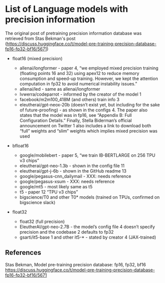 # List of Language models with precision information

The original post of pretraining precision information database was retrieved from Stas Bekman's post (https://discuss.huggingface.co/t/model-pre-training-precision-database-fp16-fp32-bf16/5671)

- float16 (mixed precision)
  - allenai/longformer - paper 4, “we employed mixed precision training (floating points 16 and 32) using apex12 to reduce memory consumption and speed-up training. However, we kept the attention computation in fp32 to avoid numerical instability issues.”
  - allenai/led - same as allenai/longformer
  - lvwerra/codeparrot - informed by the creator of the model 1
  - facebook/m2m100_418M (and others) train info 3
  - eleutherai/gpt-neox-20b (doesn’t exist yet, but including for the sake of future-proofing) - as shown in the configs 4. The paper also states that the model was in fp16, see “Appendix B: Full Configuration Details.” Finally, Stella Biderman’s official announcement on Twitter 1 also includes a link to download both “full” weights and “slim” weights which implies mixed precision was used
- bfloat16
  - google/mobilebert - paper 5, “we train IB-BERTLARGE on 256 TPU v3 chips”
  - eleutherai/gpt-neo-1.3b - shown in the config file 11
  - eleutherai/gpt-j-6b - shown in the GitHub readme 13
  - google/pegasus-cnn_dailymail - XXX: needs reference
  - google/pegasus-xsum - XXX: needs reference
  - google/mt5 - most likely same as t5
  - t5 - paper 12 “TPU v3 chips”
  - bigscience/T0 and other T0* models (trained on TPUs, confirmed on bigscience slack)

- float32
  - float32 (full precision)
  - EleutherAI/gpt-neo-2.7B - the model’s config file 4 doesn’t specify precision and the codebase 2 defaults to fp32
  - gsarti/it5-base 1 and other it5-* - stated by creator 4 (JAX-trained)

## References
Stas Bekman, Model pre-training precision database: fp16, fp32, bf16
https://discuss.huggingface.co/t/model-pre-training-precision-database-fp16-fp32-bf16/5671
